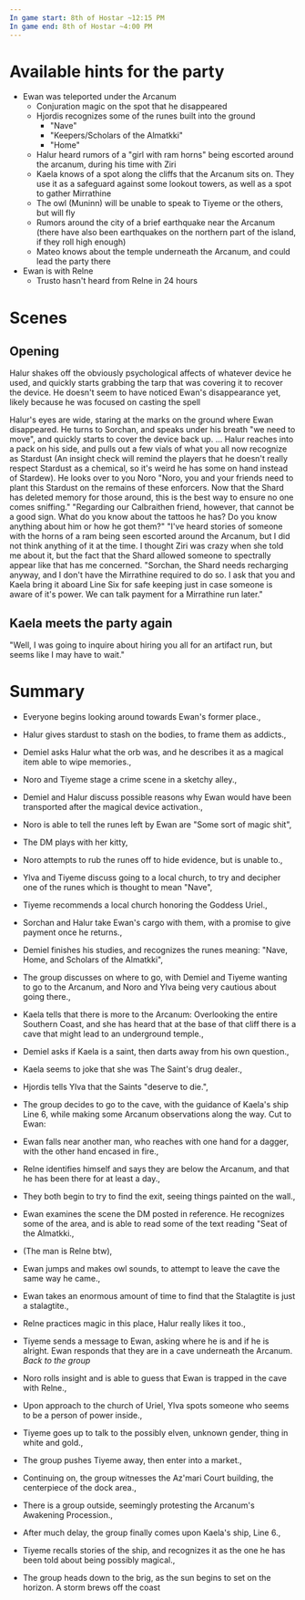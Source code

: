```yaml
---
In game start: 8th of Hostar ~12:15 PM
In game end: 8th of Hostar ~4:00 PM
---
```

# Available hints for the party
- Ewan was teleported under the Arcanum
    - Conjuration magic on the spot that he disappeared
    - Hjordis recognizes some of the runes built into the ground
        - "Nave"
        - "Keepers/Scholars of the Almatkki"
        - "Home"
    - Halur heard rumors of a "girl with ram horns" being escorted around the arcanum, during his time with Ziri
    - Kaela knows of a spot along the cliffs that the Arcanum sits on. They use it as a safeguard against some lookout towers, as well as a spot to gather Mirrathine
    - The owl (Muninn) will be unable to speak to Tiyeme or the others, but will fly 
    - Rumors around the city of a brief earthquake near the Arcanum (there have also been earthquakes on the northern part of the island, if they roll high enough)
    - Mateo knows about the temple underneath the Arcanum, and could lead the party there
- Ewan is with Relne
    - Trusto hasn't heard from Relne in 24 hours

# Scenes
## Opening
Halur shakes off the obviously psychological affects of whatever device he used, and quickly starts grabbing the tarp that was covering it to recover the device. He doesn't seem to have noticed Ewan's disappearance yet, likely because he was focused on casting the spell 

Halur's eyes are wide, staring at the marks on the ground where Ewan disappeared. He turns to Sorchan, and speaks under his breath "we need to move", and quickly starts to cover the device back up.
...
Halur reaches into a pack on his side, and pulls out a few vials of what you all now recognize as Stardust (An insight check will remind the players that he doesn't really respect Stardust as a chemical, so it's weird he has some on hand instead of Stardew). He looks over to you Noro
"Noro, you and your friends need to plant this Stardust on the remains of these enforcers. Now that the Shard has deleted memory for those around, this is the best way to ensure no one comes sniffing."
"Regarding our Calbraithen friend, however, that cannot be a good sign. What do you know about the tattoos he has? Do you know anything about him or how he got them?"
"I've heard stories of someone with the horns of a ram being seen escorted around the Arcanum, but I did not think anything of it at the time. I thought Ziri was crazy when she told me about it, but the fact that the Shard allowed someone to spectrally appear like that has me concerned. 
"Sorchan, the Shard needs recharging anyway, and I don't have the Mirrathine required to do so. I ask that you and Kaela bring it aboard Line Six for safe keeping just in case someone is aware of it's power. We can talk payment for a Mirrathine run later."
## Kaela meets the party again
"Well, I was going to inquire about hiring you all for an artifact run, but seems like I may have to wait."

# Summary
- Everyone begins looking around towards Ewan's former place.,
- Halur gives stardust to stash on the bodies, to frame them as addicts.,
- Demiel asks Halur what the orb was, and he describes it as a magical item able to wipe memories.,
- Noro and Tiyeme stage a crime scene in a sketchy alley.,
- Demiel and Halur discuss possible reasons why Ewan would have been transported after the magical device activation.,
- Noro is able to tell the runes left by Ewan are "Some sort of magic shit",
- The DM plays with her kitty,
- Noro attempts to rub the runes off to hide evidence, but is unable to.,
- Ylva and Tiyeme discuss going to a local church, to try and decipher one of the runes which is thought to mean "Nave",
- Tiyeme recommends a local church honoring the Goddess Uriel.,
- Sorchan and Halur take Ewan's cargo with them, with a promise to give payment once he returns.,
- Demiel finishes his studies, and recognizes the runes meaning: "Nave, Home, and Scholars of the Almatkki",
- The group discusses on where to go, with Demiel and Tiyeme wanting to go to the Arcanum, and Noro and Ylva being very cautious about going there.,
- Kaela tells that there is more to the Arcanum: Overlooking the entire Southern Coast, and she has heard that at the base of that cliff there is a cave that might lead to an underground temple.,
- Demiel asks if Kaela is a saint, then darts away from his own question.,
- Kaela seems to joke that she was The Saint's drug dealer.,
- Hjordis tells Ylva that the Saints "deserve to die.",
- The group decides to go to the cave, with the guidance of Kaela's ship Line 6, while making some Arcanum observations along the way.
Cut to Ewan:
- Ewan falls near another man, who reaches with one hand for a dagger, with the other hand encased in fire.,
- Relne identifies himself and says they are below the Arcanum, and that he has been there for at least a day.,
- They both begin to try to find the exit, seeing things painted on the wall.,
- Ewan examines the scene the DM posted in reference. He recognizes some of the area, and is able to read some of the text reading "Seat of the Almatkki.,
- (The man is Relne btw),
- Ewan jumps and makes owl sounds, to attempt to leave the cave the same way he came.,
- Ewan takes an enormous amount of time to find that the Stalagtite is just a stalagtite.,
- Relne practices magic in this place, Halur really likes it too.,
- Tiyeme sends a message to Ewan, asking where he is and if he is alright. Ewan responds that they are in a cave underneath the Arcanum.
_Back to the group_

- Noro rolls insight and is able to guess that Ewan is trapped in the cave with Relne.,
- Upon approach to the church of Uriel, Ylva spots someone who seems to be a person of power inside.,
- Tiyeme goes up to talk to the possibly elven, unknown gender, thing in white and gold.,
- The group pushes Tiyeme away, then enter into a market.,
- Continuing on, the group witnesses the Az'mari Court building, the centerpiece of the dock area.,
- There is a group outside, seemingly protesting the Arcanum's Awakening Procession.,
- After much delay, the group finally comes upon Kaela's ship, Line 6.,
- Tiyeme recalls stories of the ship, and recognizes it as the one he has been told about being possibly magical.,
- The group heads down to the brig, as the sun begins to set on the horizon. A storm brews off the coast